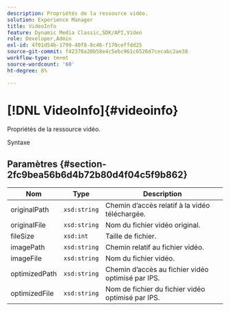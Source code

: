 ```yaml
---
description: Propriétés de la ressource vidéo.
solution: Experience Manager
title: VideoInfo
feature: Dynamic Media Classic,SDK/API,Video
role: Developer,Admin
exl-id: 4f01d54b-1799-40f8-8c46-f170ceffdd25
source-git-commit: f42378a20b58e4c5ebc961c6526d7cecabc2ae38
workflow-type: tm+mt
source-wordcount: '60'
ht-degree: 8%

---
```


# [!DNL VideoInfo]{#videoinfo}

Propriétés de la ressource vidéo.

Syntaxe

## Paramètres {#section-2fc9bea56b6d4b72b80d4f04c5f9b862}

| Nom | Type | Description |
|---|---|---|
| originalPath | `xsd:string` | Chemin d’accès relatif à la vidéo téléchargée. |
| originalFile | `xsd:string` | Nom du fichier vidéo original. |
| fileSize | `xsd:int` | Taille de fichier. |
| imagePath | `xsd:string` | Chemin relatif au fichier vidéo. |
| imageFile | `xsd:string` | Nom du fichier vidéo. |
| optimizedPath | `xsd:string` | Chemin d’accès au fichier vidéo optimisé par IPS. |
| optimizedFile | `xsd:string` | Nom de fichier du fichier vidéo optimisé par IPS. |
